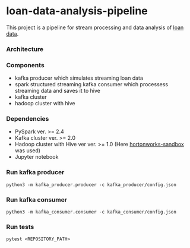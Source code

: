 # loan-data-analysis-pipeline

This project is a pipeline for stream processing and data analysis of [loan data](https://www.kaggle.com/wendykan/lending-club-loan-data).


### Architecture

### Components
- kafka producer which simulates streaming loan data
- spark structured streaming kafka consumer which processess streaming data and saves it to hive
- kafka cluster
- hadoop cluster with hive

### Dependencies
- PySpark ver. >= 2.4
- Kafka cluster ver. >= 2.0
- Hadoop cluster with Hive ver ver. >= 1.0 (Here [hortonworks-sandbox](https://github.com/PiotrSobczak/hortonworks-sandbox-plus) was used)
- Jupyter notebook


### Run kafka producer
```
python3 -m kafka_producer.producer -c kafka_producer/config.json
```

### Run kafka consumer
```
python3 -m kafka_consumer.consumer -c kafka_consumer/config.json
```

### Run tests
```
pytest <REPOSITORY_PATH>
```
